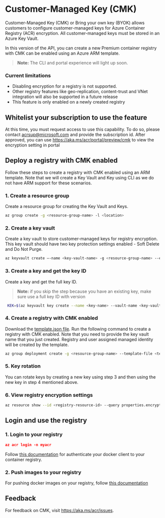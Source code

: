 # Customer-Managed Key (CMK)

Customer-Managed Key (CMK) or Bring your own key (BYOK) allows customers to configure customer-managed keys for Azure Container Registry (ACR) encryption. All customer-managed keys must be stored in an Azure Key Vault.

In this version of the API, you can create a new Premium container registry with CMK can be enabled using an Azure ARM template. 

> **Note:** The  CLI  and portal experience will light up soon.

### Current limitations

* Disabling encryption for a registry is not supported.
* Other registry features like geo-replication, content-trust and VNet integration will also be supported in a future release
* This feature is only enabled on a newly created registry

## Whitelist your subscription to use the feature

At this time, you must request access to use this capability. To do so, please contact acrsup@microsoft.com and provide the subscription id.
After approved, you can use https://aka.ms/acr/portal/preview/cmk to view the encryption setting in portal

## Deploy a registry with CMK enabled

Follow these steps to create a registry with CMK enabled using an ARM template. Note that we will create a Key Vault and Key using CLI as we do not have ARM support for these scenarios.

### 1. Create a resource group

Create a resource group for creating the Key Vault and Keys.

```bash
az group create -g <resource-group-name> -l <location>
```

### 2. Create a key vault

Create a key vault to store customer-managed keys for registry encryption. This key vault should have two key protection settings enabled - Soft Delete and Do Not Purge. 

```bash
az keyvault create –-name <key-vault-name> -g <resource-group-name> --enable-soft-delete --enable-purge-protection
```

### 3. Create a key and get the key ID

Create a key and get the full key ID. 
> **Note:** if you skip the step because you have an existing key, make sure use a full key ID with version

```bash
 KEK=$(az keyvault key create --name <key-name> --vault-name <key-vault-name> --query key.kid -o tsv)
 ```

### 4. Create a registry with CMK enabled

Download the [template.json file](https://github.com/Azure/acr/blob/master/docs/CMK/template.json). Run the following command to create a registry with CMK enabled. Note that you need to provide the key vault name that you just created. Registry and user assigned managed identity will be created by the template.

```bash
az group deployment create -g <resource-group-name> --template-file <template.json> --parameters vault_name=<key-vault-name> registry_name=<registry-name> identity_name=<managed-identity> kek_id=$KEK
```

### 5. Key rotation

You can rotate keys by creating a new key using step 3 and then using the new key in step 4 mentioned above.

### 6. View registry encryption settings

```bash
az resource show --id <registry-resource-id> --query properties.encryption --api-version 2019-12-01-preview
```

## Login and use the registry

### 1. Login to your registry

```json
az acr login -n myacr
```

Follow [this documentation](https://docs.microsoft.com/en-us/azure/container-registry/container-registry-authentication) for authenticate your docker client to your container registry.

### 2. Push images to your registry

For pushing docker images on your registry, follow [this documentation](https://docs.microsoft.com/en-us/azure/container-registry/container-registry-get-started-docker-cli)

## Feedback

For feedback on CMK, visit https://aka.ms/acr/issues.
